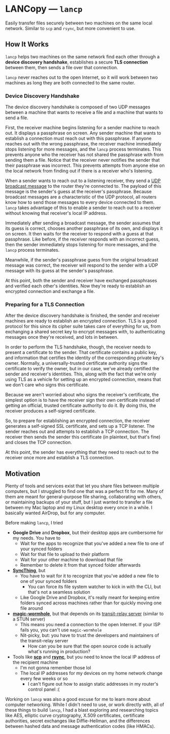 # LANCopy — `lancp`

Easily transfer files securely between two machines on the same local network. Similar to `scp` and `rsync`, but more convenient to use.

## How It Works

`lancp` helps two machines on the same network find each other through a **device discovery handshake**, establishes a secure **TLS connection** between them, then sends a file over that connection.

`lancp` never reaches out to the open Internet, so it will work between two machines as long they are both connected to the same router.

### Device Discovery Handshake

The device discovery handshake is composed of two UDP messages between a machine that wants to receive a file and a machine that wants to send a file.

First, the receiver machine begins listening for a sender machine to reach out. It displays a passphrase on screen. Any sender machine that wants to establish a connection must reach out with this passphrase. If anyone reaches out with the wrong passphrase, the receiver machine immediately stops listening for more messages, and the `lancp` process terminates. This prevents anyone who the receiver has not shared the passphrase with from sending them a file. Notice that the receiver never notifies the sender that their passphrase was incorrect. This prevents attempts from anyone else on the local network from finding out if there is a receiver who's listening.

When a sender wants to reach out to a listening receiver, they send a [UDP broadcast message](https://en.wikipedia.org/wiki/Broadcast_address) to the router they're connected to. The payload of this message is the sender's guess at the receiver's passphrase. Because broadcast messages are a characteristic of the UDP protocol, all routers know how to send those messages to every device connected to them. `lancp` takes advantage of this to enable a sender to reach out to a receiver without knowing that receiver's local IP address.

Immediately after sending a broadcast message, the sender assumes that its guess is correct, chooses another passphrase of its own, and displays it on screen. It then waits for the receiver to respond with a guess at that passphrase. Like before, if the receiver responds with an incorrect guess, then the sender immediately stops listening for more messages, and the `lancp` process terminates.

Meanwhile, if the sender's passphrase guess from the original broadcast message was correct, the receiver will respond to the sender with a UDP message with its guess at the sender's passphrase.

At this point, both the sender and receiver have exchanged passphrases and verified each other's identities. Now they're ready to establish an encrypted connection and exchange a file.

### Preparing for a TLS Connection

After the device discovery handshake is finished, the sender and receiver machines are ready to establish an encrypted connection. TLS is a good protocol for this since its cipher suite takes care of everything for us, from exchanging a shared secret key to encrypt messages with, to authenticating messages once they're received, and lots in between.

In order to perform the TLS handshake, though, the receiver needs to present a certificate to the sender. That certificate contains a public key, and information that certifies the identity of the corresponding private key's owner. Normally, a universally-trusted certificate authority signs the certificate to verify the owner, but in our case, we've already certified the sender and receiver's identities. This, along with the fact that we're only using TLS as a vehicle for setting up an encrypted connection, means that we don't care who signs this certificate.

Because we aren't worried about who signs the receiver's certificate, the simplest option is to have the receiver sign their own certificate instead of getting an official, trusted certificate authority to do it. By doing this, the receiver produces a self-signed certificate.

So, to prepare for establishing an encrypted connection, the receiver generates a self-signed SSL certificate, and sets up a TCP listener. The sender reaches out and attempts to establish a TCP connection. The receiver then sends the sender this certificate (in plaintext, but that's fine) and closes the TCP connection.

At this point, the sender has everything that they need to reach out to the receiver once more and establish a TLS connection.

## Motivation

Plenty of tools and services exist that let you share files between multiple computers, but I struggled to find one that was a perfect fit for me. Many of them are meant for general-purpose file sharing, collaborating with others, or maintaining backups of your stuff, but I just wanted to transfer a file between my Mac laptop and my Linux desktop every once in a while. I basically wanted AirDrop, but for any computer.

Before making `lancp`, I tried

- **Google Drive** and **Dropbox**, but their desktop apps are cumbersome for my needs. You have to
    - Wait for the apps to recognize that you've added a new file to one of your synced folders
    - Wait for that file to upload to their platform
    - Wait for your other machine to download that file
    - Remember to delete it from that synced folder afterwards
- **[SyncThing](https://syncthing.net/)**, but
    - You have to wait for it to recognize that you've added a new file to one of your synced folders
        - You can force its file system watcher to kick in with the CLI, but that's not a seamless solution
    - Like Google Drive and Dropbox, it's really meant for keeping entire folders synced across machines rather than for quickly moving one file around
- **[magic-wormhole](https://github.com/magic-wormhole/magic-wormhole)**, but that depends on its [transit-relay server](https://github.com/magic-wormhole/magic-wormhole-transit-relay) (similar to a STUN server)
    - This means you need a connection to the open Internet. If your ISP fails you, you can't use `magic-wormhole`
    - Nit-picky, but: you have to trust the developers and maintainers of the transit-relay server
        - How can you be sure that the open source code is actually what's running in production?
- Tools like **[scp](https://en.wikipedia.org/wiki/Secure_copy_protocol)** and **[rsync](https://en.wikipedia.org/wiki/Rsync)**, but you need to know the local IP address of the recipient machine
    - I'm not gonna remember those lol
    - The local IP addresses for my devices on my home network change every few weeks or so
        - I can't figure out how to assign static addresses in my router's control panel :(

Working on `lancp` was also a good excuse for me to learn more about computer networking. While I didn't need to use, or work directly with, all of these things to build `lancp`, I had a blast exploring and researching topics like AES, elliptic curve cryptography, X.509 certificates, certificate authorities, secret exchanges like Diffie-Hellman, and the differences between hashed data and message authentication codes (like HMACs).